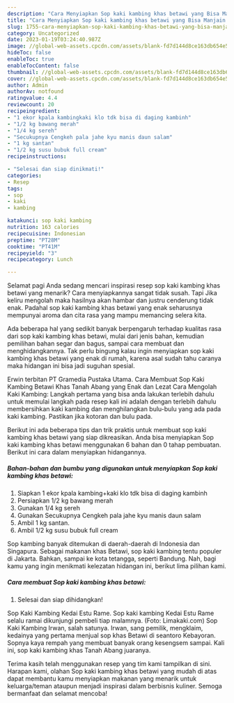 ```yaml
---
description: "Cara Menyiapkan Sop kaki kambing khas betawi yang Bisa Manjain Lidah"
title: "Cara Menyiapkan Sop kaki kambing khas betawi yang Bisa Manjain Lidah"
slug: 1755-cara-menyiapkan-sop-kaki-kambing-khas-betawi-yang-bisa-manjain-lidah
category: Uncategorized
date: 2023-01-19T03:24:40.987Z
image: //global-web-assets.cpcdn.com/assets/blank-fd7d144d8ce163db654e5a02c40b08a2775adb7897d16e4062681dc7e1b2800f.png
hideToc: false
enableToc: true
enableTocContent: false
thumbnail: //global-web-assets.cpcdn.com/assets/blank-fd7d144d8ce163db654e5a02c40b08a2775adb7897d16e4062681dc7e1b2800f.png
cover: //global-web-assets.cpcdn.com/assets/blank-fd7d144d8ce163db654e5a02c40b08a2775adb7897d16e4062681dc7e1b2800f.png
author: Admin
authorAv: notfound
ratingvalue: 4.4
reviewcount: 20
recipeingredient:
- "1 ekor kpala kambingkaki klo tdk bisa di daging kambinh"
- "1/2 kg bawang merah"
- "1/4 kg sereh"
- "Secukupnya Cengkeh pala jahe kyu manis daun salam"
- "1 kg santan"
- "1/2 kg susu bubuk full cream"
recipeinstructions:

- "Selesai dan siap dinikmati!"
categories:
- Resep
tags:
- sop
- kaki
- kambing

katakunci: sop kaki kambing 
nutrition: 163 calories
recipecuisine: Indonesian
preptime: "PT28M"
cooktime: "PT41M"
recipeyield: "3"
recipecategory: Lunch

---
```



Selamat pagi Anda sedang mencari inspirasi resep sop kaki kambing khas betawi yang menarik? Cara menyiapkannya sangat tidak susah. Tapi Jika keliru mengolah maka hasilnya akan hambar dan justru cenderung tidak enak. Padahal sop kaki kambing khas betawi yang enak seharusnya mempunyai aroma dan cita rasa yang mampu memancing selera kita.


Ada beberapa hal yang sedikit banyak berpengaruh terhadap kualitas rasa dari sop kaki kambing khas betawi, mulai dari jenis bahan, kemudian pemilihan bahan segar dan bagus, sampai cara membuat dan menghidangkannya. Tak perlu bingung kalau ingin menyiapkan sop kaki kambing khas betawi yang enak di rumah, karena asal sudah tahu caranya maka hidangan ini bisa jadi suguhan spesial.

Erwin terbitan PT Gramedia Pustaka Utama. Cara Membuat Sop Kaki Kambing Betawi Khas Tanah Abang yang Enak dan Lezat Cara Mengolah Kaki Kambing: Langkah pertama yang bisa anda lakukan terlebih dahulu untuk memulai langkah pada resep kali ini adalah dengan terlebih dahulu membersihkan kaki kambing dan menghilangkan bulu-bulu yang ada pada kaki kambing. Pastikan jika kotoran dan bulu pada.


Berikut ini ada beberapa tips dan trik praktis untuk membuat sop kaki kambing khas betawi yang siap dikreasikan. Anda bisa menyiapkan Sop kaki kambing khas betawi menggunakan 6 bahan dan 0 tahap pembuatan. Berikut ini cara dalam menyiapkan hidangannya.

<!--inarticleads1-->

##### Bahan-bahan dan bumbu yang digunakan untuk menyiapkan Sop kaki kambing khas betawi:

1. Siapkan 1 ekor kpala kambing+kaki klo tdk bisa di daging kambinh
1. Persiapkan 1/2 kg bawang merah
1. Gunakan 1/4 kg sereh
1. Gunakan Secukupnya Cengkeh pala jahe kyu manis daun salam
1. Ambil 1 kg santan.
1. Ambil 1/2 kg susu bubuk full cream


Sop kambing banyak ditemukan di daerah-daerah di Indonesia dan Singapura. Sebagai makanan khas Betawi, sop kaki kambing tentu populer di Jakarta. Bahkan, sampai ke kota tetangga, seperti Bandung. Nah, bagi kamu yang ingin menikmati kelezatan hidangan ini, berikut lima pilihan kami. 

<!--inarticleads2-->

##### Cara membuat Sop kaki kambing khas betawi:


1. Selesai dan siap dihidangkan!

Sop Kaki Kambing Kedai Estu Rame. Sop kaki kambing Kedai Estu Rame selalu ramai dikunjungi pembeli tiap malamnya. (Foto: Limakaki.com) Sop Kaki Kambing Irwan, salah satunya. Irwan, sang pemilik, mengklaim, kedainya yang pertama menjual sop khas Betawi di seantoro Kebayoran. Sopnya kaya rempah yang membuat banyak orang kesengsem sampai. Kali ini, sop kaki kambing khas Tanah Abang juaranya. 

Terima kasih telah menggunakan resep yang tim kami tampilkan di sini. Harapan kami, olahan Sop kaki kambing khas betawi yang mudah di atas dapat membantu kamu menyiapkan makanan yang menarik untuk keluarga/teman ataupun menjadi inspirasi dalam berbisnis kuliner. Semoga bermanfaat dan selamat mencoba!
